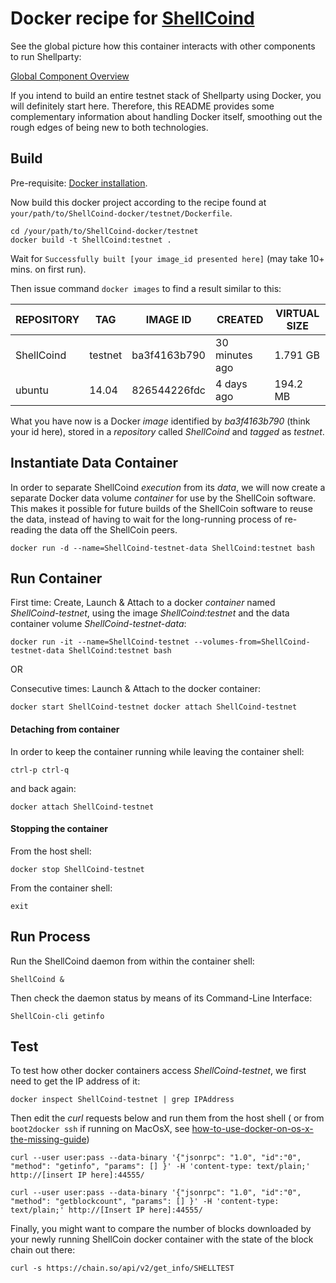 # Docker recipe for [ShellCoind](https://github.com/ShellCoin/ShellCoin)

See the global picture how this container interacts with other components to run Shellparty:

[Global Component Overview](http://www.inkpad.io/1GMXYwxl4Q)

If you intend to build an entire testnet stack of Shellparty using Docker, you will definitely start here. Therefore, this README provides some complementary information about handling Docker itself, smoothing out the rough edges of being new to both technologies.

## Build

Pre-requisite: [Docker installation](https://docs.docker.com/).

Now build this docker project according to the recipe found at ``your/path/to/ShellCoind-docker/testnet/Dockerfile``.

```
cd /your/path/to/ShellCoind-docker/testnet
docker build -t ShellCoind:testnet .
```
Wait for ``Successfully built [your image_id presented here]`` (may take 10+ mins. on first run).

Then issue command ```docker images``` to find a result similar to this:

| REPOSITORY |   TAG   |  IMAGE ID    |    CREATED     | VIRTUAL SIZE |
| ---------- | ------- | ------------ | -------------- | ------------ |
| ShellCoind  | testnet | ba3f4163b790 | 30 minutes ago | 1.791 GB |
| ubuntu     | 14.04   | 826544226fdc | 4 days ago     | 194.2 MB |

What you have now is a Docker _image_ identified by _ba3f4163b790_ (think your id here), stored in a _repository_ called _ShellCoind_ and _tagged_ as _testnet_.

## Instantiate Data Container

In order to separate ShellCoind _execution_ from its _data_, we will now create a separate Docker data volume _container_ for use by the ShellCoin software. This makes it possible for future builds of the ShellCoin software to reuse the data, instead of having to wait for the long-running process of re-reading the data off the ShellCoin peers.

``docker run -d --name=ShellCoind-testnet-data ShellCoind:testnet bash``


## Run Container

First time: Create, Launch & Attach to a docker _container_ named _ShellCoind-testnet_, using the image _ShellCoind:testnet_ and the data container volume _ShellCoind-testnet-data_:

``docker run -it --name=ShellCoind-testnet --volumes-from=ShellCoind-testnet-data ShellCoind:testnet bash``

OR

Consecutive times: Launch & Attach to the docker container:

``
docker start ShellCoind-testnet
docker attach ShellCoind-testnet
``

#### Detaching from container

In order to keep the container running while leaving the container shell:

``ctrl-p ctrl-q``

and back again:

``docker attach ShellCoind-testnet``

#### Stopping the container

From the host shell:

``docker stop ShellCoind-testnet``

From the container shell:

``exit``

## Run Process

Run the ShellCoind daemon from within the container shell:

``ShellCoind &``

Then check the daemon status by means of its Command-Line Interface:

``ShellCoin-cli getinfo``

## Test

To test how other docker containers access _ShellCoind-testnet_, we first need to get the IP address of it:

``docker inspect ShellCoind-testnet | grep IPAddress``

Then edit the _curl_ requests below and run them from the host shell ( or from ``boot2docker ssh`` if running on MacOsX, see [how-to-use-docker-on-os-x-the-missing-guide](http://viget.com/extend/how-to-use-docker-on-os-x-the-missing-guide))


	curl --user user:pass --data-binary '{"jsonrpc": "1.0", "id":"0", "method": "getinfo", "params": [] }' -H 'content-type: text/plain;' http://[insert IP here]:44555/

	curl --user user:pass --data-binary '{"jsonrpc": "1.0", "id":"0", "method": "getblockcount", "params": [] }' -H 'content-type: text/plain;' http://[Insert IP here]:44555/


Finally, you might want to compare the number of blocks downloaded by your newly running ShellCoin docker container with the state of the block chain out there:

	curl -s https://chain.so/api/v2/get_info/SHELLTEST

